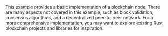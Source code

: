 This example provides a basic implementation of a blockchain node. There are many aspects not covered in this example, such as block validation, consensus algorithms, and a decentralized peer-to-peer network. For a more comprehensive implementation, you may want to explore existing Rust blockchain projects and libraries for inspiration.
